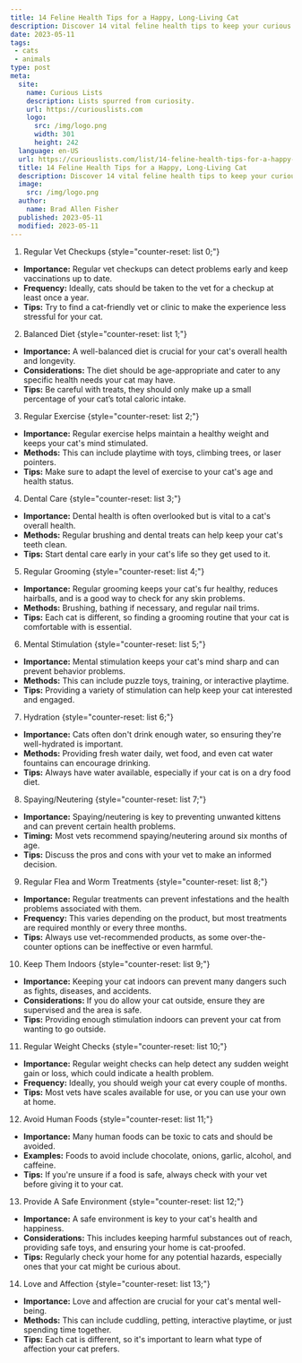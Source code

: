 ```yaml
---
title: 14 Feline Health Tips for a Happy, Long-Living Cat
description: Discover 14 vital feline health tips to keep your curious cat happy, healthy, and living a long life. Learn about nutrition, exercise, and regular vet check-ups.
date: 2023-05-11
tags:
 - cats
 - animals
type: post
meta:
  site:
    name: Curious Lists
    description: Lists spurred from curiosity.
    url: https://curiouslists.com
    logo:
      src: /img/logo.png
      width: 301
      height: 242
  language: en-US
  url: https://curiouslists.com/list/14-feline-health-tips-for-a-happy-long-living-cat
  title: 14 Feline Health Tips for a Happy, Long-Living Cat
  description: Discover 14 vital feline health tips to keep your curious cat happy, healthy, and living a long life. Learn about nutrition, exercise, and regular vet check-ups.
  image:
    src: /img/logo.png
  author:
    name: Brad Allen Fisher
  published: 2023-05-11
  modified: 2023-05-11
---
```



1. Regular Vet Checkups {style="counter-reset: list 0;"}
  - **Importance:** Regular vet checkups can detect problems early and keep vaccinations up to date.
  - **Frequency:** Ideally, cats should be taken to the vet for a checkup at least once a year.
  - **Tips:** Try to find a cat-friendly vet or clinic to make the experience less stressful for your cat.

2. Balanced Diet {style="counter-reset: list 1;"}
  - **Importance:** A well-balanced diet is crucial for your cat's overall health and longevity. 
  - **Considerations:** The diet should be age-appropriate and cater to any specific health needs your cat may have.
  - **Tips:** Be careful with treats, they should only make up a small percentage of your cat’s total caloric intake.

3. Regular Exercise {style="counter-reset: list 2;"}
  - **Importance:** Regular exercise helps maintain a healthy weight and keeps your cat's mind stimulated.
  - **Methods:** This can include playtime with toys, climbing trees, or laser pointers.
  - **Tips:** Make sure to adapt the level of exercise to your cat's age and health status.

4. Dental Care {style="counter-reset: list 3;"}
  - **Importance:** Dental health is often overlooked but is vital to a cat's overall health.
  - **Methods:** Regular brushing and dental treats can help keep your cat's teeth clean.
  - **Tips:** Start dental care early in your cat's life so they get used to it.

5. Regular Grooming {style="counter-reset: list 4;"}
  - **Importance:** Regular grooming keeps your cat's fur healthy, reduces hairballs, and is a good way to check for any skin problems.
  - **Methods:** Brushing, bathing if necessary, and regular nail trims.
  - **Tips:** Each cat is different, so finding a grooming routine that your cat is comfortable with is essential.

6. Mental Stimulation {style="counter-reset: list 5;"}
  - **Importance:** Mental stimulation keeps your cat's mind sharp and can prevent behavior problems.
  - **Methods:** This can include puzzle toys, training, or interactive playtime.
  - **Tips:** Providing a variety of stimulation can help keep your cat interested and engaged.

7. Hydration {style="counter-reset: list 6;"}
  - **Importance:** Cats often don't drink enough water, so ensuring they're well-hydrated is important.
  - **Methods:** Providing fresh water daily, wet food, and even cat water fountains can encourage drinking.
  - **Tips:** Always have water available, especially if your cat is on a dry food diet.

8. Spaying/Neutering {style="counter-reset: list 7;"}
  - **Importance:** Spaying/neutering is key to preventing unwanted kittens and can prevent certain health problems.
  - **Timing:** Most vets recommend spaying/neutering around six months of age.
  - **Tips:** Discuss the pros and cons with your vet to make an informed decision.

9. Regular Flea and Worm Treatments {style="counter-reset: list 8;"}
  - **Importance:** Regular treatments can prevent infestations and the health problems associated with them.
  - **Frequency:** This varies depending on the product, but most treatments are required monthly or every three months.
  - **Tips:** Always use vet-recommended products, as some over-the-counter options can be ineffective or even harmful.

10. Keep Them Indoors {style="counter-reset: list 9;"}
  - **Importance:** Keeping your cat indoors can prevent many dangers such as fights, diseases, and accidents.
  - **Considerations:** If you do allow your cat outside, ensure they are supervised and the area is safe.
  - **Tips:** Providing enough stimulation indoors can prevent your cat from wanting to go outside.

11. Regular Weight Checks {style="counter-reset: list 10;"}
  - **Importance:** Regular weight checks can help detect any sudden weight gain or loss, which could indicate a health problem.
  - **Frequency:** Ideally, you should weigh your cat every couple of months.
  - **Tips:** Most vets have scales available for use, or you can use your own at home.

12. Avoid Human Foods {style="counter-reset: list 11;"}
  - **Importance:** Many human foods can be toxic to cats and should be avoided.
  - **Examples:** Foods to avoid include chocolate, onions, garlic, alcohol, and caffeine.
  - **Tips:** If you're unsure if a food is safe, always check with your vet before giving it to your cat.

13. Provide A Safe Environment {style="counter-reset: list 12;"}
  - **Importance:** A safe environment is key to your cat's health and happiness.
  - **Considerations:** This includes keeping harmful substances out of reach, providing safe toys, and ensuring your home is cat-proofed.
  - **Tips:** Regularly check your home for any potential hazards, especially ones that your cat might be curious about.

14. Love and Affection {style="counter-reset: list 13;"}
  - **Importance:** Love and affection are crucial for your cat's mental well-being.
  - **Methods:** This can include cuddling, petting, interactive playtime, or just spending time together.
  - **Tips:** Each cat is different, so it's important to learn what type of affection your cat prefers.